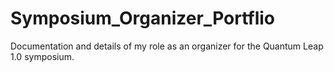 # Symposium_Organizer_Portflio
Documentation and details of my role as an organizer for the Quantum Leap 1.0 symposium.
